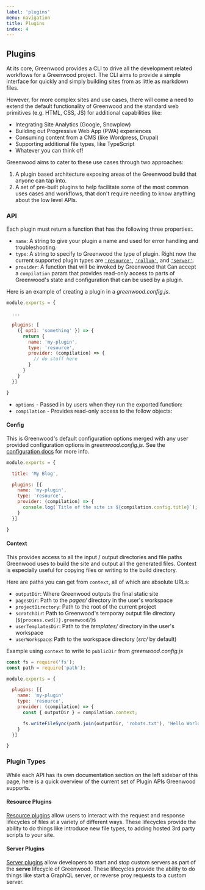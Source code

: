 ```yaml
---
label: 'plugins'
menu: navigation
title: Plugins
index: 4
---
```


## Plugins

At its core, Greenwood provides a CLI to drive all the development related workflows for a Greenwood project.  The CLI aims to provide a simple interface for quickly and simply building sites from as little as markdown files.

However, for more complex sites and use cases, there will come a need to extend the default functionality of Greenwood and the standard web primitives (e.g. HTML, CSS, JS) for additional capabilities like:
- Integrating Site Analytics (Google, Snowplow)
- Building out Progressive Web App (PWA) experiences
- Consuming content from a CMS (like Wordpress, Drupal)
- Supporting additional file types, like TypeScript
- Whatever you can think of!

Greenwood aims to cater to these use cases through two approaches:
1. A plugin based architecture exposing areas of the Greenwood build that anyone can tap into.
1. A set of pre-built plugins to help facilitate some of the most common uses cases and workflows, that don't require needing to know anything about the low level APIs.


### API
Each plugin must return a function that has the following three properties:.
- `name`: A string to give your plugin a name and used for error handling and troubleshooting.
- `type`: A string to specify to Greenwood the type of plugin.  Right now the current supported plugin types are [`'resource'`](/plugins/resource/), [`'rollup'`](/plugins/rollup/), and [`'server'`](/plugins/server/).
- `provider`: A function that will be invoked by Greenwood that Can accept  a `compilation` param that provides read-only access to parts of Greenwood's state and configuration that can be used by a plugin.

Here is an example of creating a plugin in a _greenwood.config.js_.
```javascript
module.exports = {

  ...

  plugins: [
    ({ opt1: 'something' }) => {
      return {
        name: 'my-plugin',
        type: 'resource',
        provider: (compilation) => {
          // do stuff here
        }
      }
    }
  }]

}
```
- `options` - Passed in by users when they run the exported function:
- `compilation` - Provides read-only access to the follow objects:

#### Config
This is Greenwood's default configuration options merged with any user provided configuration options in _greenwood.config.js_.  See the [configuration docs](/docs/configuration/) for more info.

```javascript
module.exports = {

  title: 'My Blog',

  plugins: [{
    name: 'my-plugin',
    type: 'resource',
    provider: (compilation) => {
      console.log(`Title of the site is ${compilation.config.title}`);  // My Blog
    }
  }]

}
```

#### Context
This provides access to all the input / output directories and file paths Greenwood uses to build the site and output all the generated files.  Context is especially useful for copying files or writing to the build directory.

Here are paths you can get from `context`, all of which are absolute URLs:

- `outputDir`: Where Greenwood outputs the final static site
- `pagesDir`: Path to the _pages/_ directory in the user's workspace
- `projectDirectory`: Path to the root of the current project
- `scratchDir`: Path to Greenwood's temporay output file directory (`${process.cwd()}.greenwood/`)s
- `userTemplatesDir`: Path to the _templates/_ directory in the user's workspace
- `userWorkspace`: Path to the workspace directory (_src/_ by default)


Example using `context` to write to `publicDir` from _greenwood.config.js_
```javascript
const fs = require('fs');
const path = require('path');

module.exports = {

  plugins: [{
    name: 'my-plugin'
    type: 'resource',
    provider: (compilation) => {
      const { outputDir } = compilation.context;

      fs.writeFileSync(path.join(outputDir, 'robots.txt'), 'Hello World!');
    }
  }]

}
```

### Plugin Types
While each API has its own documentation section on the left sidebar of this page, here is a quick overview of the current set of Plugin APIs Greenwood supports.

#### Resource Plugins
[Resource plugins](/plugins/resource/) allow users to interact with the request and response lifecycles of files at a variety of different ways.  These lifecycles provide the ability to do things like introduce new file types, to adding hosted 3rd party scripts to your site.

#### Server Plugins
[Server plugins](/plugins/server/) allow developers to start and stop custom servers as part of the **serve** lifecycle of Greenwood.  These lifecycles provide the ability to do things like start a GraphQL server, or reverse proy requests to a custom server.